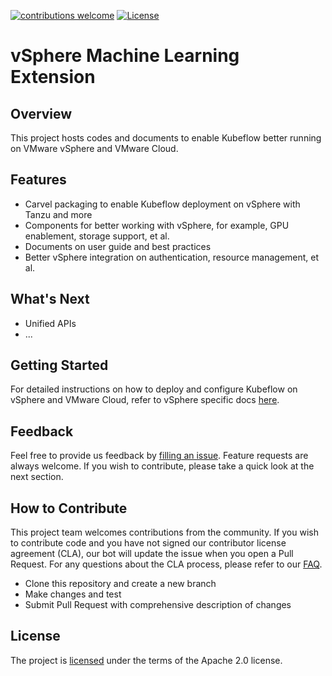 [![contributions welcome](https://img.shields.io/badge/contributions-welcome-brightgreen.svg?style=flat)](https://github.com/vmware/vSphere-machine-learning-extension/issues) [![License](https://img.shields.io/badge/License-Apache_2.0-blue.svg)](./LICENSE)

# vSphere Machine Learning Extension

## Overview

This project hosts codes and documents to enable Kubeflow better running on VMware vSphere and VMware Cloud.

## Features

* Carvel packaging to enable Kubeflow deployment on vSphere with Tanzu and more
* Components for better working with vSphere, for example, GPU enablement, storage support, et al.
* Documents on user guide and best practices
* Better vSphere integration on authentication, resource management, et al.

## What's Next

* Unified APIs
* ...

## Getting Started

For detailed instructions on how to deploy and configure Kubeflow on vSphere and VMware Cloud, refer to vSphere specific docs [here](docs).

## Feedback

Feel free to provide us feedback by [filling an issue](https://github.com/vmware/vSphere-machine-learning-extension/issues/new). Feature requests are always welcome. If you wish to contribute, please take a quick look at the next section.

## How to Contribute

This project team welcomes contributions from the community. If you wish to
contribute code and you have not signed our contributor license agreement (CLA),
our bot will update the issue when you open a Pull Request. For any questions
about the CLA process, please refer to our [FAQ](https://cla.vmware.com/faq).

* Clone this repository and create a new branch
* Make changes and test
* Submit Pull Request with comprehensive description of changes

## License

The project is [licensed](LICENSE) under the terms of the Apache 2.0 license.
